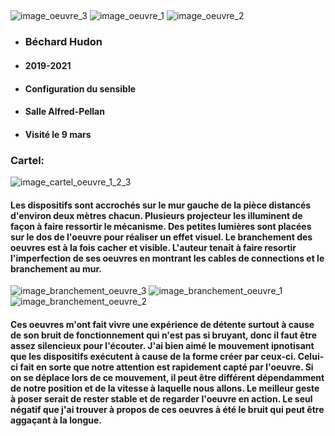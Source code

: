 ## 

![image_oeuvre_3](Medias/image_oeuvre_3.jpg)
![image_oeuvre_1](Medias/image_oeuvre_1.jpg)
![image_oeuvre_2](Medias/image_oeuvre_2.jpg)

* ### Béchard Hudon
* #### 2019-2021
* ####  Configuration du sensible
* #### Salle Alfred-Pellan
* #### Visité le 9 mars

### Cartel:
![image_cartel_oeuvre_1_2_3](Medias/image_cartel_oeuvre_1_2_3.jpg)

#### Les dispositifs sont accrochés sur le mur gauche de la pièce distancés d'environ deux mètres chacun. Plusieurs projecteur les illuminent de façon à faire ressortir le mécanisme. Des petites lumières sont placées sur le dos de l'oeuvre pour réaliser un effet visuel. Le branchement des oeuvres est à la fois cacher et visible. L'auteur tenait à faire resortir l'imperfection de ses oeuvres en montrant les cables de connections et le branchement au mur.

![image_branchement_oeuvre_3](Medias/image_branchement_oeuvre_3.jpg)
![image_branchement_oeuvre_1](Medias/image_branchement_oeuvre_1.jpg)
![image_branchement_oeuvre_2](Medias/image_branchement_oeuvre_2.jpg)

#### Ces oeuvres m'ont fait vivre une expérience de détente surtout à cause de son bruit de fonctionnement qui n'est pas si bruyant, donc il faut être assez silencieux pour l'écouter. J'ai bien aimé le mouvement ipnotisant que les dispositifs exécutent à cause de la forme créer par ceux-ci. Celui-ci fait en sorte que notre attention est rapidement capté par l'oeuvre. Si on se déplace lors de ce mouvement, il peut être différent dépendamment de notre position et de la vitesse à laquelle nous allons. Le meilleur geste à poser serait de rester stable et de regarder l'oeuvre en action. Le seul négatif que j'ai trouver à propos de ces oeuvres à été le bruit qui peut être aggaçant à la longue.
